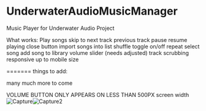 
# UnderwaterAudioMusicManager
Music Player for Underwater Audio Project

What works:
Play songs
skip to next track
previous track
pause
resume playing
close button
import songs into list
shuffle toggle on/off
repeat
select song
add song to library
volume slider (needs adjusted)
track scrubbing
responsive up to mobile size


=======
things to add:

many much more to come

VOLUME BUTTON ONLY APPEARS ON LESS THAN 500PX screen width
![Capture](https://user-images.githubusercontent.com/46287392/125150844-b39eba00-e0f7-11eb-9ec6-a2abc9861137.PNG)![Capture2](https://user-images.githubusercontent.com/46287392/125150845-b4375080-e0f7-11eb-985c-e0b759c52147.PNG)

